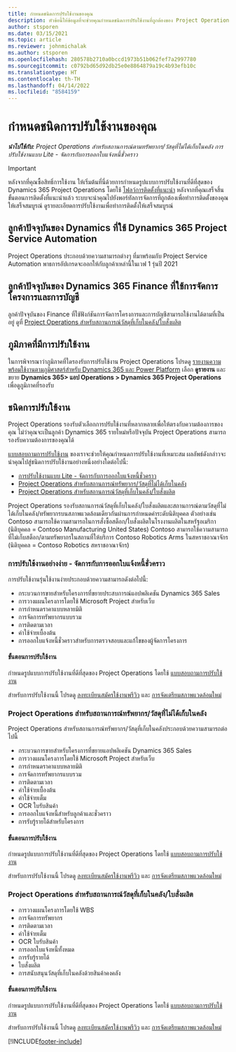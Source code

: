 ```yaml
---
title: กำหนดชนิดการปรับใช้งานของคุณ
description: หัวข้อนี้ให้ข้อมูลที่จะช่วยคุณกำหนดชนิดการปรับใช้งานที่ถูกต้องของ Project Operations สำหรับบริษัทของคุณ
author: stsporen
ms.date: 03/15/2021
ms.topic: article
ms.reviewer: johnmichalak
ms.author: stsporen
ms.openlocfilehash: 280578b2710a0bccd1973b51b062fef7a2997780
ms.sourcegitcommit: c0792bd65d92db25e0e8864879a19c4b93efb10c
ms.translationtype: HT
ms.contentlocale: th-TH
ms.lasthandoff: 04/14/2022
ms.locfileid: "8584159"
---
```

# <a name="determine-your-deployment-type"></a>กำหนดชนิดการปรับใช้งานของคุณ

_**นำไปใช้กับ:** Project Operations สำหรับสถานการณ์ตามทรัพยากร/วัสดุที่ไม่ได้เก็บในคลัง การปรับใช้งานแบบ Lite - จัดการกับการออกใบแจ้งหนี้ชั่วคราว_

> [!IMPORTANT]
> หลังจากที่คุณซื้อสิทธิ์การใช้งาน ให้เริ่มต้นที่นี่ด้วยการกำหนดรูปแบบการปรับใช้งานที่ดีที่สุดของ Dynamics 365 Project Operations โดยใช้ [โฟลว์การติดตั้งที่แนะนำ](https://aka.ms/provisionprojectoperations)
> หลังจากที่คุณเสร็จสิ้นขั้นตอนการติดตั้งที่แนะนำแล้ว ระบบจะนำคุณไปยังพอร์ทัลการจัดการที่ถูกต้องเพื่อทำการติดตั้งของคุณให้เสร็จสมบูรณ์ ดูรายละเอียดการปรับใช้งานเพื่อทำการติดตั้งให้เสร็จสมบูรณ์


## <a name="existing-customers-of-dynamics-using-dynamics-365-project-service-automation"></a>ลูกค้าปัจจุบันของ Dynamics ที่ใช้ Dynamics 365 Project Service Automation
Project Operations ประกอบด้วยความสามารถต่างๆ ที่มาพร้อมกับ Project Service Automation พาธการอัปเกรดจะออกให้กับลูกค้าเหล่านี้ในเวฟ 1 รุ่นปี 2021

## <a name="existing-customers-of-dynamics-365-finance-using-project-management-and-accounting"></a>ลูกค้าปัจจุบันของ Dynamics 365 Finance ที่ใช้การจัดการโครงการและการบัญชี 

ลูกค้าปัจจุบันของ Finance ที่ใช้ฟังก์ชันการจัดการโครงการและการบัญชีสามารถใช้งานได้ตามที่เป็นอยู่ ดูที่ [Project Operations สำหรับสถานการณ์วัสดุที่เก็บในคลัง/ใบสั่งผลิต](#pma)


## <a name="deployment-regions"></a>ภูมิภาคที่มีการปรับใช้งาน
ในการพิจารณาว่าภูมิภาคที่ใดรองรับการปรับใช้งาน Project Operations โปรดดู [รายงานความพร้อมใช้งานตามภูมิศาสตร์สำหรับ Dynamics 365 และ Power Platform](https://dynamics.microsoft.com/en-us/geographic-availability/) เลือก **ดูรายงาน** และขยาย **Dynamics 365> แอป Operations > Dynamics 365 Project Operations** เพื่อดูภูมิภาคที่รองรับ

## <a name="deployment-types"></a>ชนิดการปรับใช้งาน
Project Operations รองรับตัวเลือกการปรับใช้งานที่หลากหลายเพื่อให้ตรงกับความต้องการของคุณ ไม่ว่าคุณจะเป็นลูกค้า Dynamics 365 รายใหม่หรือปัจจุบัน Project Operations สามารถรองรับความต้องการของคุณได้

[แบบสอบถามการปรับใช้งาน](https://aka.ms/provisionprojectoperations) ของเราจะช่วยให้คุณกำหนดการปรับใช้งานที่เหมาะสม ผลลัพธ์ดังกล่าวจะนำคุณไปสู่ชนิดการปรับใช้งานอย่างหนึ่งอย่างใดต่อไปนี้:

- [การปรับใช้งานแบบ Lite - จัดการกับการออกใบแจ้งหนี้ชั่วคราว](#lite)
- [Project Operations สำหรับสถานการณ์ทรัพยากร/วัสดุที่ไม่ได้เก็บในคลัง](#integrated)
- [Project Operations สำหรับสถานการณ์วัสดุที่เก็บในคลัง/ใบสั่งผลิต](#pma)

Project Operations รองรับสถานการณ์วัสดุที่เก็บในคลัง/ใบสั่งผลิตและสถานการณ์ตามวัสดุที่ไม่ได้เก็บในคลัง/ทรัพยากรบนสภาพแวดล้อมเดียวกันผ่านการกำหนดค่าระดับนิติบุคคล ตัวอย่างเช่น Contoso สามารถใช้ความสามารถในการสั่งซื้อสต็อก/ใบสั่งผลิตในโรงงานผลิตในสหรัฐอเมริกา (นิติบุคคล = Contoso Manufacturing United States) Contoso สามารถใช้ความสามารถที่ไม่เก็บสต็อก/ตามทรัพยากรในสถานที่ให้บริการ Contoso Robotics Arms ในสหราชอาณาจักร (นิติบุคคล = Contoso Robotics สหราชอาณาจักร)

### <a name="lite-deployment---deal-to-proforma-invoicing"></a><a  name="lite"></a>การปรับใช้งานอย่างง่าย - จัดการกับการออกใบแจ้งหนี้ชั่วคราว

การปรับใช้งานรุ่นใช้งานง่ายประกอบด้วยความสามารถดังต่อไปนี้:

- กระบวนการขายสำหรับโครงการที่ขยายประสบการณ์แอปพลิเคชัน Dynamics 365 Sales
- การวางแผนโครงการโดยใช้ Microsoft Project สำหรับเว็บ
- การกำหนดราคาแบบหลายมิติ
- การจัดการทรัพยากรแบบรวม
- การติดตามเวลา
- ค่าใช้จ่ายเบื้องต้น
- การออกใบแจ้งหนี้ชั่วคราวสำหรับการตรวจสอบและแก้ไขของผู้จัดการโครงการ 

#### <a name="deployment-steps"></a>ขั้นตอนการปรับใช้งาน
กำหนดรูปแบบการปรับใช้งานที่ดีที่สุดของ Project Operations โดยใช้ [แบบสอบถามการปรับใช้งาน](https://aka.ms/provisionprojectoperations)

สำหรับการปรับใช้งานนี้ โปรดดู [ลงทะเบียนสมัครใช้งานพรีวิว](lite-preview-subscription-sign-up.md) และ [การจัดเตรียมสภาพแวดล้อมใหม่](lite-deployment.md) 


### <a name="project-operations-for-resourcenon-stocked-scenarios"></a><a name="integrated"></a>Project Operations สำหรับสถานการณ์ทรัพยากร/วัสดุที่ไม่ได้เก็บในคลัง
Project Operations สำหรับสถานการณ์ทรัพยากร/วัสดุที่เก็บในคลังประกอบด้วยความสามารถต่อไปนี้
 
- กระบวนการขายสำหรับโครงการที่ขยายแอปพลิเคชัน Dynamics 365 Sales
- การวางแผนโครงการโดยใช้ Microsoft Project สำหรับเว็บ
- การกำหนดราคาแบบหลายมิติ
- การจัดการทรัพยากรแบบรวม
- การติดตามเวลา
- ค่าใช้จ่ายเบื้องต้น
- ค่าใช้จ่ายเต็ม
- OCR ใบรับสินค้า
- การออกใบแจ้งหนี้สำหรับลูกค้าและชั่วคราว 
- การรับรู้รายได้สำหรับโครงการ

#### <a name="deployment-steps"></a>ขั้นตอนการปรับใช้งาน
กำหนดรูปแบบการปรับใช้งานที่ดีที่สุดของ Project Operations โดยใช้ [แบบสอบถามการปรับใช้งาน](https://aka.ms/provisionprojectoperations)

สำหรับการปรับใช้งานนี้ โปรดดู [ลงทะเบียนสมัครใช้งานพรีวิว](resource-sign-up-preview-subscription.md) และ [การจัดเตรียมสภาพแวดล้อมใหม่](resource-provision-new-environment.md) 


### <a name="project-operations-for-stockedproduction-order-scenarios"></a><a name="pma"></a>Project Operations สำหรับสถานการณ์วัสดุที่เก็บในคลัง/ใบสั่งผลิต

- การวางแผนโครงการโดยใช้ WBS
- การจัดการทรัพยากร
- การติดตามเวลา
- ค่าใช้จ่ายเต็ม
- OCR ใบรับสินค้า
- การออกใบแจ้งหนี้ทั้งหมด
- การรับรู้รายได้
- ใบสั่งผลิต
- การสนับสนุนวัสดุที่เก็บในคลังด้วยสินค้าคงคลัง

#### <a name="deployment-steps"></a>ขั้นตอนการปรับใช้งาน
กำหนดรูปแบบการปรับใช้งานที่ดีที่สุดของ Project Operations โดยใช้ [แบบสอบถามการปรับใช้งาน](https://aka.ms/provisionprojectoperations)

สำหรับการปรับใช้งานนี้ โปรดดู [ลงทะเบียนสมัครใช้งานพรีวิว](/dynamics365/fin-ops-core/dev-itpro/dev-tools/sign-up-preview-subscription?toc=%2fdynamics365%2ffinance%2ftoc.json) และ [การจัดเตรียมสภาพแวดล้อมใหม่](/dynamics365/fin-ops-core/dev-itpro/deployment/deploy-demo-environment?toc=%2fdynamics365%2ffinance%2ftoc.json) 



[!INCLUDE[footer-include](../includes/footer-banner.md)]